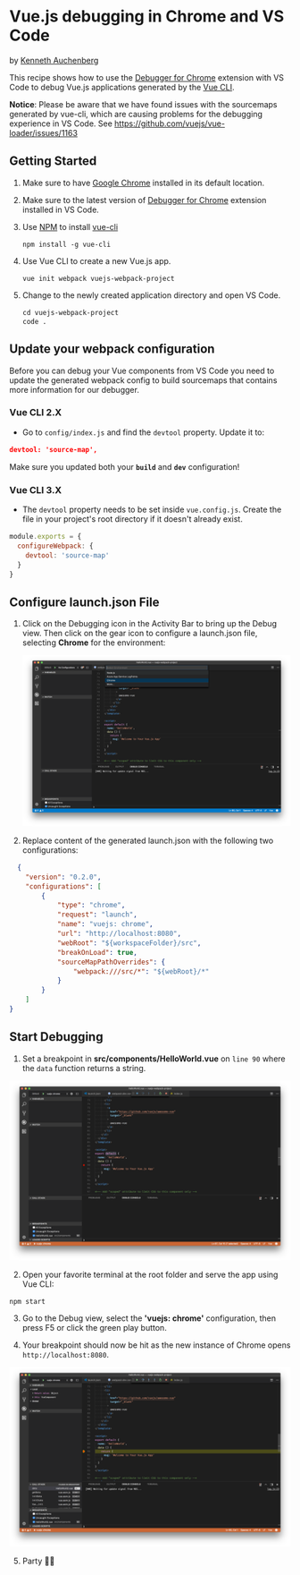 # Vue.js debugging in Chrome and VS Code

by [Kenneth Auchenberg](https://twitter.com/auchenberg)

This recipe shows how to use the [Debugger for Chrome](https://github.com/Microsoft/vscode-chrome-debug) extension with VS Code to debug Vue.js applications generated by the [Vue CLI](https://github.com/vuejs/vue-cli).

**Notice**: Please be aware that we have found issues with the sourcemaps generated by vue-cli, which are causing problems for the debugging experience in VS Code. See https://github.com/vuejs/vue-loader/issues/1163


## Getting Started

1. Make sure to have [Google Chrome](https://www.google.com/chrome) installed in its default location.

2. Make sure to the latest version of [Debugger for Chrome](https://marketplace.visualstudio.com/items?itemName=msjsdiag.debugger-for-chrome) extension installed in VS Code.

3. Use [NPM](https://www.npmjs.com) to install [vue-cli](https://github.com/vuejs/vue-cli)

    ```
    npm install -g vue-cli
    ```

4. Use Vue CLI to create a new Vue.js app.

    ```
    vue init webpack vuejs-webpack-project
    ```

5. Change to the newly created application directory and open VS Code.

    ```
    cd vuejs-webpack-project
    code .
    ```

## Update your webpack configuration

Before you can debug your Vue components from VS Code you need to update the generated webpack config to build sourcemaps that contains more information for our debugger.

### Vue CLI 2.X

- Go to `config/index.js` and find the `devtool` property. Update it to:

```json
devtool: 'source-map',
```

Make sure you updated both your **`build`** and **`dev`** configuration!

### Vue CLI 3.X

- The `devtool` property needs to be set inside `vue.config.js`. Create the file in your project's root directory if it doesn't already exist.

```js
module.exports = {
  configureWebpack: {
    devtool: 'source-map'
  }
}
```

## Configure launch.json File

1. Click on the Debugging icon in the Activity Bar to bring up the Debug view.
Then click on the gear icon to configure a launch.json file, selecting **Chrome** for the environment:

   ![config_add](config_add.png)

2. Replace content of the generated launch.json with the following two configurations:

```json
  {
    "version": "0.2.0",
    "configurations": [
        {
            "type": "chrome",
            "request": "launch",
            "name": "vuejs: chrome",
            "url": "http://localhost:8080",
            "webRoot": "${workspaceFolder}/src",
            "breakOnLoad": true,
            "sourceMapPathOverrides": {
                "webpack:///src/*": "${webRoot}/*"
            }
        }
    ]
}
```

## Start Debugging

1. Set a breakpoint in **src/components/HelloWorld.vue** on `line 90` where the `data` function returns a string.

![breakpoint-renderer](breakpoint_set.png)

2. Open your favorite terminal at the root folder and serve the app using Vue CLI:

  ```
  npm start
  ```

3. Go to the Debug view, select the **'vuejs: chrome'** configuration, then press F5 or click the green play button.

4. Your breakpoint should now be hit as the new instance of Chrome opens `http://localhost:8080`.

![breakpoint-renderer](breakpoint_hit.png)

5. Party 🎉🔥
